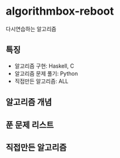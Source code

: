 # algorithmbox-reboot
다시연습하는 알고리즘

## 특징
* 알고리즘 구현: Haskell, C
* 알고리즘 문제 풀기: Python
* 직접만든 알고리즘: ALL

## 알고리즘 개념

## 푼 문제 리스트

## 직접만든 알고리즘
